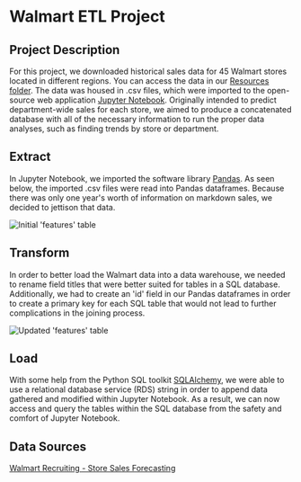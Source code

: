 # Walmart ETL Project

## Project Description

For this project, we downloaded historical sales data for 45 Walmart stores located in different regions. You can access the data in our [Resources folder](Resources).
The data was housed in .csv files, which were imported to the open-source web application [Jupyter Notebook](https://jupyter.org "Jupyter Homepage"). Originally intended to predict department-wide sales for each store, we aimed to produce a concatenated database with all of the necessary information to run the proper data analyses, such as finding trends by store or department.

## Extract
In Jupyter Notebook, we imported the software library [Pandas](https://pandas.pydata.org "What is Pandas?").
As seen below, the imported .csv files were read into Pandas dataframes. Because there was only one year's worth of information on markdown sales, we decided to jettison that data.

![Initial 'features' table](https://github.com/jbizzlefoshizzle/Walmart_ETL/blob/master/Images/initial_features_import.png "Initial import of 'features' data")

## Transform

In order to better load the Walmart data into a data warehouse, we needed to rename field titles that were better suited for tables in a SQL database. Additionally, we had to create an 'id' field in our Pandas dataframes in order to create a primary key for each SQL table that would not lead to further complications in the joining process.


![Updated 'features' table](https://github.com/jbizzlefoshizzle/Walmart_ETL/blob/master/Images/updated_features.png "Updated 'features' data")

## Load

With some help from the Python SQL toolkit [SQLAlchemy](https://www.sqlalchemy.org "What is SQLAlchemy?"), we were able to use a relational database service (RDS) string in order to append data gathered and modified within Jupyter Notebook.
As a result, we can now access and query the tables within the SQL database from the safety and comfort of Jupyter Notebook.

## Data Sources

[Walmart Recruiting - Store Sales Forecasting](https://www.kaggle.com/c/walmart-recruiting-store-sales-forecasting/data "csv data files")

